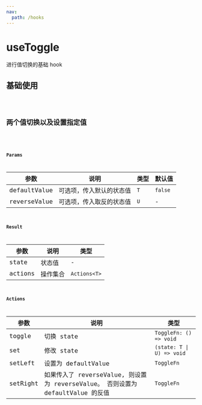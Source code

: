 ```yaml
---
nav:
  path: /hooks
---
```


# useToggle

进行值切换的基础 hook

## 基础使用

<code src="./example/example.tsx">

## 两个值切换以及设置指定值

<code src="./example/example2.tsx">

### Params

| 参数         | 说明                     | 类型 | 默认值  |
| ------------ | ------------------------ | ---- | ------- |
| defaultValue | 可选项，传入默认的状态值 | `T`  | `false` |
| reverseValue | 可选项，传入取反的状态值 | `U`  | -       |

### Result

| 参数    | 说明     | 类型           |
| ------- | -------- |--------------|
| state   | 状态值   | -            |
| actions | 操作集合 | `Actions<T>` |

### Actions

| 参数     | 说明                                                                            | 类型                        |
| -------- | ------------------------------------------------------------------------------- |---------------------------|
| toggle   | 切换 state                                                                      | `ToggleFn: () => void`    |
| set      | 修改 state                                                                      | `(state: T \| U) => void` |
| setLeft  | 设置为 defaultValue                                                             | `ToggleFn`              |
| setRight | 如果传入了 reverseValue, 则设置为 reverseValue。 否则设置为 defaultValue 的反值 | `ToggleFn`              |
